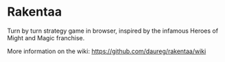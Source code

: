 # Rakentaa
Turn by turn strategy game in browser, inspired by the infamous Heroes of Might and Magic franchise.

More information on the wiki:
https://github.com/daureg/rakentaa/wiki

